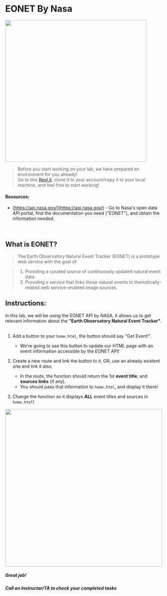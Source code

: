 # EONET By Nasa

<img src="https://api.nasa.gov/EPIC/archive/natural/2019/05/30/png/epic_1b_20190530011359.png?api_key=DEMO_KEY" width="450">


> Before you start working on your lab, we have prepared an environment for you already!   
> Go to this [Repl.it](https://repl.it/@Loai17/API-Labs-Setup), clone it to your account/copy it to your local machine, and feel free to start working!  
  
  
#### Resources:  
- [https://api.nasa.gov/](https://api.nasa.gov/) - Go to Nasa's open data API portal, find the documentation you need (*"EONET"*), and obtain the information needed.  
</br>


## What is EONET?
> The Earth Observatory Natural Event Tracker (EONET) is a prototype web service with the goal of:  
  
> 1. Providing a curated source of continuously updated natural event data.  
> 2. Providing a service that links those natural events to thematically-related web service-enabled image sources.

  
## Instructions:
In this lab, we will be using the EONET API by NASA, it allows us to get relevant information about the **"Earth Observatory Natural Event Tracker"**.  
</br>
1. Add a button to your `home.html`, the button should say "Get Event!".
    - We're going to use this button to update our HTML page with an event information accessible by the EONET API!

2. Create a new route and link the button to it, OR, use an already existent one and link it also.
    - In the route, the function should return the 1st **event title**, and **sources links** (if any).
    - You should pass that information to `home.html`, and display it there!
    
3. Change the function so it displays **ALL** event titles and sources in `home.html`!

<img src="https://i1.wp.com/www.gis-blog.com/wp-content/uploads/2015/03/ITALYS-BOOT-12-13-14.png?resize=800%2C405&ssl=1" width="500">  
    

##### Great job!
##### Call an Instructor/TA to check your completed tasks
 

